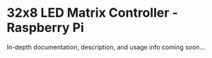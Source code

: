 # 32x8 LED Matrix Controller - Raspberry Pi

In-depth documentation, description, and usage info coming soon...
